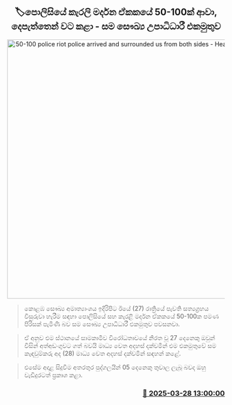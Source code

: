 <p align='center'><b><h2 align='center' title='50-100 police riot police arrived and surrounded us from both sides - Health Graduates' Union'>🏷පොලිසියේ කැරලි මර්දන ඒකකයේ 50-100ක් ආවා, දෙපැත්තෙන් වට කළා - සම සෞඛ්‍ය උපාධිධාරී එකමුතුව</h2></b></p>
<p align='center'><img src='https://helakuru.sgp1.cdn.digitaloceanspaces.com/esana/images/lib/sama-het.jpg' width='600' alt='50-100 police riot police arrived and surrounded us from both sides - Health Graduates' Union'></p>

> කොළඹ සෞඛ්‍ය අමාත්‍යාංශය ඉදිරිපිට ඊයේ (27) රාත්‍රියේ පැවති සත්‍යග්‍රහය විසුරුවා හැරීම සඳහා පොලිසියේ සහ කැරළි මර්දන ඒකකයේ 50-100ක පමණ පිරිසක් පැමිණි බව සම සෞඛ්‍ය උපාධිධාරී එකමුතුව පවසනවා.

> ඒ අනුව එම ස්ථානයේ සාමකාමීව විරෝධතාවයේ නිරත වූ 27 දෙනෙකු ඔවුන් විසින් අත්අඩංගුවට ගත් බවයි මාධ්‍ය වෙත අදහස් දක්වමින් එම එකමුතුවේ සම කැඳවුම්කරු අද (28) මාධ්‍ය වෙත අදහස් දක්වමින් සඳහන් කළේ.

> එසේම අදාළ සිදුවීම අතරතුර පුද්ගලයින් 05 දෙනෙකු තුවාල ලැබූ බවද ඔහු වැඩිදුරටත් ප්‍රකාශ කළා.



<h3 align='right'><a href='https://www.helakuru.lk/esana/p/108733/'>📅 2025-03-28 13:00:00</a></h3>

